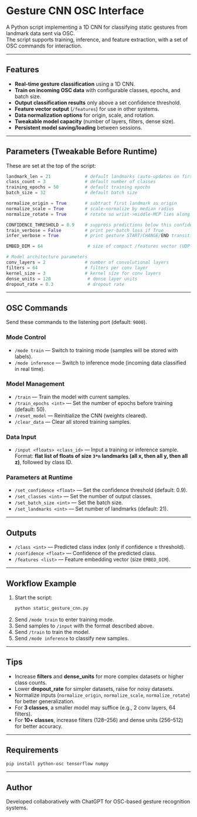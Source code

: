 # Gesture CNN OSC Interface

A Python script implementing a 1D CNN for classifying static gestures from landmark data sent via OSC.  
The script supports training, inference, and feature extraction, with a set of OSC commands for interaction.

---

## Features
- **Real-time gesture classification** using a 1D CNN.
- **Train on incoming OSC data** with configurable classes, epochs, and batch size.
- **Output classification results** only above a set confidence threshold.
- **Feature vector output** (`/features`) for use in other systems.
- **Data normalization options** for origin, scale, and rotation.
- **Tweakable model capacity** (number of layers, filters, dense size).
- **Persistent model saving/loading** between sessions.

---

## Parameters (Tweakable Before Runtime)
These are set at the top of the script:

```python
landmark_len = 21             # default landmarks (auto-updates on first input)
class_count = 3               # default number of classes
training_epochs = 50          # default training epochs
batch_size = 32               # default batch size

normalize_origin = True       # subtract first landmark as origin
normalize_scale = True        # scale-normalize by median radius
normalize_rotate = True       # rotate so wrist->middle-MCP lies along +X

CONFIDENCE_THRESHOLD = 0.9    # suppress predictions below this confidence
train_verbose = False         # print per-batch loss if True
infer_verbose = True          # print gesture START/CHANGE/END transitions

EMBED_DIM = 64                 # size of compact /features vector (UDP-safe)

# Model architecture parameters
conv_layers = 2               # number of convolutional layers
filters = 64                  # filters per conv layer
kernel_size = 3               # kernel size for conv layers
dense_units = 128              # dense layer units
dropout_rate = 0.3             # dropout rate
```

---

## OSC Commands
Send these commands to the listening port (default: `9000`).

### Mode Control
- `/mode train` — Switch to training mode (samples will be stored with labels).
- `/mode inference` — Switch to inference mode (incoming data classified in real time).

### Model Management
- `/train` — Train the model with current samples.
- `/train_epochs <int>` — Set the number of epochs before training (default: 50).
- `/reset_model` — Reinitialize the CNN (weights cleared).
- `/clear_data` — Clear all stored training samples.

### Data Input
- `/input <floats> <class_id>` — Input a training or inference sample.  
  Format: **flat list of floats of size `3*n` landmarks (all x, then all y, then all z)**, followed by class ID.

### Parameters at Runtime
- `/set_confidence <float>` — Set the confidence threshold (default: 0.9).
- `/set_classes <int>` — Set the number of output classes.
- `/set_batch_size <int>` — Set the batch size.
- `/set_landmarks <int>` — Set number of landmarks (default: 21).

---

## Outputs
- `/class <int>` — Predicted class index (only if confidence ≥ threshold).
- `/confidence <float>` — Confidence of the predicted class.
- `/features <list>` — Feature embedding vector (size `EMBED_DIM`).

---

## Workflow Example
1. Start the script:  
   ```bash
   python static_gesture_cnn.py
   ```
2. Send `/mode train` to enter training mode.
3. Send samples to `/input` with the format described above.
4. Send `/train` to train the model.
5. Send `/mode inference` to classify new samples.

---

## Tips
- Increase **filters** and **dense_units** for more complex datasets or higher class counts.
- Lower **dropout_rate** for simpler datasets, raise for noisy datasets.
- Normalize inputs (`normalize_origin`, `normalize_scale`, `normalize_rotate`) for better generalization.
- For **3 classes**, a smaller model may suffice (e.g., 2 conv layers, 64 filters).
- For **10+ classes**, increase filters (128–256) and dense units (256–512) for better accuracy.

---

## Requirements
```bash
pip install python-osc tensorflow numpy
```

---

## Author
Developed collaboratively with ChatGPT for OSC-based gesture recognition systems.
